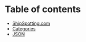 # Table of contents

* [ShipSpotting.com](README.md)
* [Categories](categories.md)
* [JSON](json.md)
